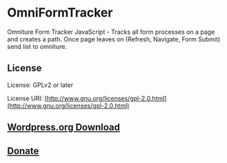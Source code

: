 OmniFormTracker
===============

Omniture Form Tracker JavaScript - Tracks all form processes on a page and creates a path. Once page leaves on (Refresh, Navigate, Form Submit) send list to omniture.

## License

License: GPLv2 or later

License URI: [http://www.gnu.org/licenses/gpl-2.0.html](http://www.gnu.org/licenses/gpl-2.0.html)

## [Wordpress.org Download](http://bt.zamartz.com/1kNFg9f)

## [Donate](http://bt.zamartz.com/RpKg9V)
